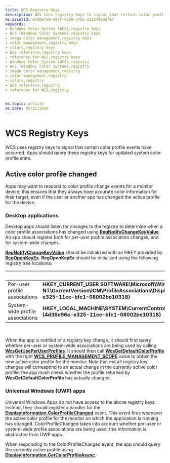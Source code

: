 ```yaml
---
title: WCS Registry Keys
description: WCS uses registry keys to signal that certain color profile events have occurred. Apps should query these registry keys for updated system color profile state.
ms.assetid: e728efa0-e547-45b9-af85-1312766d2fe7
keywords:
- Windows Color System (WCS),registry keys
- WCS (Windows Color System),registry keys
- image color management,registry keys
- color management,registry keys
- colors,registry keys
- WCS reference,registry keys
- reference for WCS,registry keys
- Windows Color System (WCS),registry
- WCS (Windows Color System),registry
- image color management,registry
- color management,registry
- colors,registry
- WCS reference,registry
- reference for WCS,registry


ms.topic: article
ms.date: 05/31/2018
---
```


# WCS Registry Keys

WCS uses registry keys to signal that certain color profile events have occurred. Apps should query these registry keys for updated system color profile state.

## Active color profile changed

Apps may want to respond to color profile change events for a monitor device; this ensures that they always have accurate color information for their target, even if the user or another app has changed the active profile for the device.

### Desktop applications

Desktop apps should listen for changes to the registry to determine when a color profile associations has changed using [**RegNotifyChangeKeyValue**](/windows/win32/api/winreg/nf-winreg-regnotifychangekeyvalue). An app should register both for per-user profile association changes, and for system-wide changes.

[**RegNotifyChangeKeyValue**](/windows/win32/api/winreg/nf-winreg-regnotifychangekeyvalue) should be initialized with an HKEY provided by [**RegOpenKeyEx**](/windows/win32/api/winreg/nf-winreg-regopenkeyexa). **RegOpenKeyEx** should be initialized using the following registry tree locations:



|    &nbsp;  |  &nbsp;      | 
|----------------------------------|----------------------------------------------------------------------------------------------------------------------------------------------------|
| Per-user profile associations    | **HKEY\_CURRENT\_USER SOFTWARE\\Microsoft\\Windows NT\\CurrentVersion\\ICM\\ProfileAssociations\\Display\\{4d36e96e-e325-11ce-bfc1-08002be10318}** |
| System-wide profile associations | **HKEY\_LOCAL\_MACHINE\\SYSTEM\\CurrentControlSet\\Control\\Class\\{4d36e96e-e325-11ce-bfc1-08002be10318}**                                        |



 

When the app is notified of a registry key change, it should first query whether per-user or system-wide associations are being used by calling [**WcsGetUsePerUserProfiles**](/windows/win32/api/icm/nf-icm-wcsgetdefaultrenderingintent). It should then call [**WcsGetDefaultColorProfile**](/windows/win32/api/icm/nf-icm-wcsgetdefaultcolorprofile) with the right [**WCS\_PROFILE\_MANAGEMENT\_SCOPE**](/windows/win32/api/icm/ne-icm-wcs_profile_management_scope) value to obtain the new active color profile for the monitor. Note that not all registry key changes will correspond to an actual change in the currently active color profile; the app mush check whether the profile returned by **WcsGetDefaultColorProfile** has actually changed.

### Universal Windows (UWP) apps

Universal Windows Apps do not have access to the above registry keys. Instead, they should register a handler for the [**DisplayInformation.ColorProfileChanged**](/uwp/api/Windows.Graphics.Display.DisplayInformation) event. This event fires whenever the active color profile for the monitor on which the application is running has changed. ColorProfileChanged takes into account whether per-user or system-wide profile associations are being used; this information is abstracted from UWP apps.

When responding to the ColorProfileChanged event, the app should query the currently active profile using [**DisplayInformation.GetColorProfileAsync**](/uwp/api/Windows.Graphics.Display.DisplayInformation).

 

 
